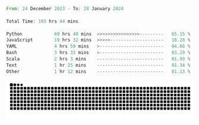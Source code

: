 <!--START_SECTION:waka-->

```rust
From: 24 December 2023 - To: 28 January 2024

Total Time: 105 hrs 44 mins

Python            69 hrs 40 mins  >>>>>>>>>>>>>>>>---------   65.15 %
JavaScript        19 hrs 32 mins  >>>>>--------------------   18.28 %
YAML              4 hrs 59 mins   >------------------------   04.66 %
Bash              3 hrs 31 mins   >------------------------   03.29 %
Scala             2 hrs 3 mins    -------------------------   01.93 %
Text              1 hr 25 mins    -------------------------   01.34 %
Other             1 hr 12 mins    -------------------------   01.13 %
```

<!--END_SECTION:waka-->


<picture>
  <source media="(prefers-color-scheme: dark)" srcset="https://raw.githubusercontent.com/jeerawut97/jeerawut97/output/github-contribution-grid-snake.svg">
  <img alt="github contribution grid snake animation" src="https://raw.githubusercontent.com/jeerawut97/jeerawut97/output/github-contribution-grid-snake.svg">
</picture>
